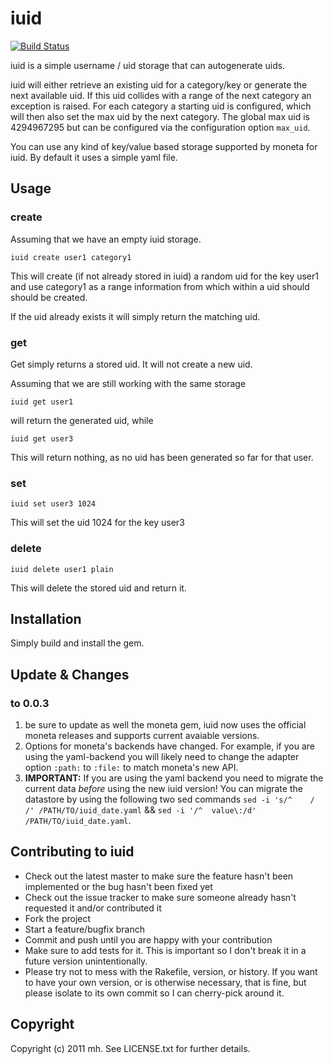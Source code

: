# iuid
[![Build Status](https://travis-ci.org/duritong/iuid.png)](https://travis-ci.org/duritong/iuid)

iuid is a simple username / uid storage that can autogenerate uids.

iuid will either retrieve an existing uid for a category/key or generate the next available
uid. If this uid collides with a range of the next category an exception is raised.
For each category a starting uid is configured, which will then also set the max uid by the
next category. The global max uid is 4294967295 but can be configured via the configuration
option `max_uid`.

You can use any kind of key/value based storage supported by moneta for
iuid. By default it uses a simple yaml file.

## Usage

### create

Assuming that we have an empty iuid storage.

    iuid create user1 category1

This will create (if not already stored in iuid) a random uid for the key
user1 and use category1 as a range information from which within a uid should
should be created.

If the uid already exists it will simply return the matching uid.

### get

Get simply returns a stored uid. It will not create a new uid.

Assuming that we are still working with the same storage

    iuid get user1

will return the generated uid, while

    iuid get user3

This will return nothing, as no uid has been generated so far for that user.

### set

    iuid set user3 1024

This will set the uid 1024 for the key user3

### delete

    iuid delete user1 plain

This will delete the stored uid and return it.

## Installation

Simply build and install the gem.

## Update & Changes

### to 0.0.3

1. be sure to update as well the moneta gem, iuid now uses the official moneta releases and supports current avaiable versions.
1. Options for moneta's backends have changed. For example, if you are using the yaml-backend you will likely need to change the adapter option `:path:` to `:file:` to match moneta's new API.
1. **IMPORTANT:** If you are using the yaml backend you need to migrate the current data *before* using the new iuid version! You can migrate the datastore by using the following two sed commands `sed -i 's/^    /  /' /PATH/TO/iuid_date.yaml` && `sed -i '/^  value\:/d' /PATH/TO/iuid_date.yaml`.

## Contributing to iuid
 
* Check out the latest master to make sure the feature hasn't been implemented or the bug hasn't been fixed yet
* Check out the issue tracker to make sure someone already hasn't requested it and/or contributed it
* Fork the project
* Start a feature/bugfix branch
* Commit and push until you are happy with your contribution
* Make sure to add tests for it. This is important so I don't break it in a future version unintentionally.
* Please try not to mess with the Rakefile, version, or history. If you want to have your own version, or is otherwise necessary, that is fine, but please isolate to its own commit so I can cherry-pick around it.

## Copyright

Copyright (c) 2011 mh. See LICENSE.txt for
further details.

